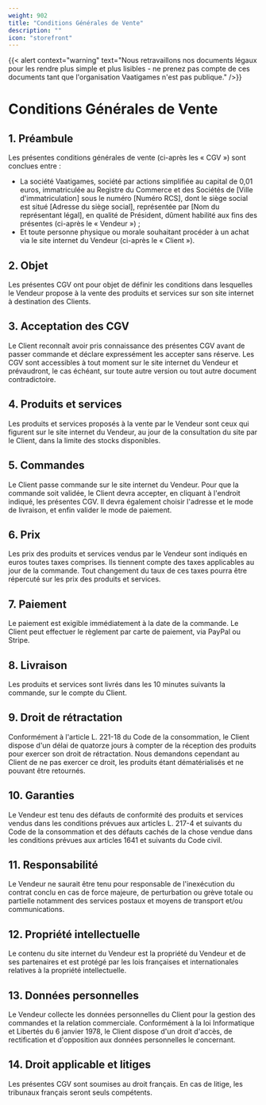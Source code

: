 ```yaml
---
weight: 902
title: "Conditions Générales de Vente"
description: ""
icon: "storefront"
---
```


{{< alert context="warning" text="Nous retravaillons nos documents légaux pour les rendre plus simple et plus lisibles - ne prenez pas compte de ces documents tant que l'organisation Vaatigames n'est pas publique." />}}

# Conditions Générales de Vente
## 1. Préambule
Les présentes conditions générales de vente (ci-après les « CGV ») sont conclues entre :
- La société Vaatigames, société par actions simplifiée au capital de 0,01 euros, immatriculée au Registre du Commerce et des Sociétés de [Ville d'immatriculation] sous le numéro [Numéro RCS], dont le siège social est situé [Adresse du siège social], représentée par [Nom du représentant légal], en qualité de Président, dûment habilité aux fins des présentes (ci-après le « Vendeur ») ;
- Et toute personne physique ou morale souhaitant procéder à un achat via le site internet du Vendeur (ci-après le « Client »).

## 2. Objet
Les présentes CGV ont pour objet de définir les conditions dans lesquelles le Vendeur propose à la vente des produits et services sur son site internet à destination des Clients.

## 3. Acceptation des CGV
Le Client reconnaît avoir pris connaissance des présentes CGV avant de passer commande et déclare expressément les accepter sans réserve. Les CGV sont accessibles à tout moment sur le site internet du Vendeur et prévaudront, le cas échéant, sur toute autre version ou tout autre document contradictoire.

## 4. Produits et services
Les produits et services proposés à la vente par le Vendeur sont ceux qui figurent sur le site internet du Vendeur, au jour de la consultation du site par le Client, dans la limite des stocks disponibles.

## 5. Commandes
Le Client passe commande sur le site internet du Vendeur. Pour que la commande soit validée, le Client devra accepter, en cliquant à l'endroit indiqué, les présentes CGV. Il devra également choisir l'adresse et le mode de livraison, et enfin valider le mode de paiement.

## 6. Prix
Les prix des produits et services vendus par le Vendeur sont indiqués en euros toutes taxes comprises. Ils tiennent compte des taxes applicables au jour de la commande. Tout changement du taux de ces taxes pourra être répercuté sur les prix des produits et services.

## 7. Paiement
Le paiement est exigible immédiatement à la date de la commande. Le Client peut effectuer le règlement par carte de paiement, via PayPal ou Stripe.

## 8. Livraison
Les produits et services sont livrés dans les 10 minutes suivants la commande, sur le compte du Client.

## 9. Droit de rétractation
Conformément à l'article L. 221-18 du Code de la consommation, le Client dispose d'un délai de quatorze jours à compter de la réception des produits pour exercer son droit de rétractation. Nous demandons cependant au Client de ne pas exercer ce droit, les produits étant dématérialisés et ne pouvant être retournés.

## 10. Garanties
Le Vendeur est tenu des défauts de conformité des produits et services vendus dans les conditions prévues aux articles L. 217-4 et suivants du Code de la consommation et des défauts cachés de la chose vendue dans les conditions prévues aux articles 1641 et suivants du Code civil.

## 11. Responsabilité
Le Vendeur ne saurait être tenu pour responsable de l'inexécution du contrat conclu en cas de force majeure, de perturbation ou grève totale ou partielle notamment des services postaux et moyens de transport et/ou communications.

## 12. Propriété intellectuelle
Le contenu du site internet du Vendeur est la propriété du Vendeur et de ses partenaires et est protégé par les lois françaises et internationales relatives à la propriété intellectuelle.

## 13. Données personnelles
Le Vendeur collecte les données personnelles du Client pour la gestion des commandes et la relation commerciale. Conformément à la loi Informatique et Libertés du 6 janvier 1978, le Client dispose d'un droit d'accès, de rectification et d'opposition aux données personnelles le concernant.

## 14. Droit applicable et litiges
Les présentes CGV sont soumises au droit français. En cas de litige, les tribunaux français seront seuls compétents.